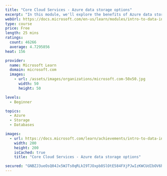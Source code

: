 ```yaml
---
title: "Core Cloud Services - Azure data storage options"
excerpt: "In this module, we'll explore the benefits of Azure data storage versus on-premises storage."
webUrl: https://docs.microsoft.com/en-us/learn/modules/intro-to-data-in-azure/
type: course
price: Free
length: 25 mins
ratings:
  count: 46266
  average: 4.7295856
heat: 156

provider:
  name: Microsoft Learn
  domain: microsoft.com
  images:
    - url: /assets/images/organizations/microsoft.com-50x50.jpg
      width: 50
      height: 50

levels:
  - Beginner

topics:
  - Azure
  - Storage
  - Databases

images:
  - url: https://docs.microsoft.com/learn/achievements/intro-to-data-in-azure-social.png
    width: 200
    height: 200
    isCached: true
    title: "Core Cloud Services - Azure data storage options"

secured: "GNBZJ3ueOsQ04Jx5WJTs0qRLkI9TJOxpb8SlOtE584FXjPJwIzKWCUdIbOV6hxA5Y5Rg78n7O3UKIW8OXZK3yNDtJaPhu5BSLbPGIaCaL7ua0rZ7KNPyMgSK1eM3lVUBpv4yJAaNjn4SZ2TOJBmym8Km4po+OgeEb+OWmorZRqNYrxRUnUpLii7JgwF5wshJsVVPj0uq5016ZIuNSSziYMizPm5JRjxyUY29SHJ0GAkaNfXVV+puL14SiLprMCI2UZBAFmRt6NJnmIMWfaTzMYGoa3cjqw62e3QVNAXfFwyiWQENIADCIVFPjVco8pYoMdkEWaqGOEPU3wSKo6BzOH7AdnAghZsFcfW+8hxLZJPQuhf5ewmXa+SUpTN4dHjTJSaC6xc9KBYZamzLsgq12g==;YsH2c0Z8cLX3HmNxKzhitg=="
---
```


